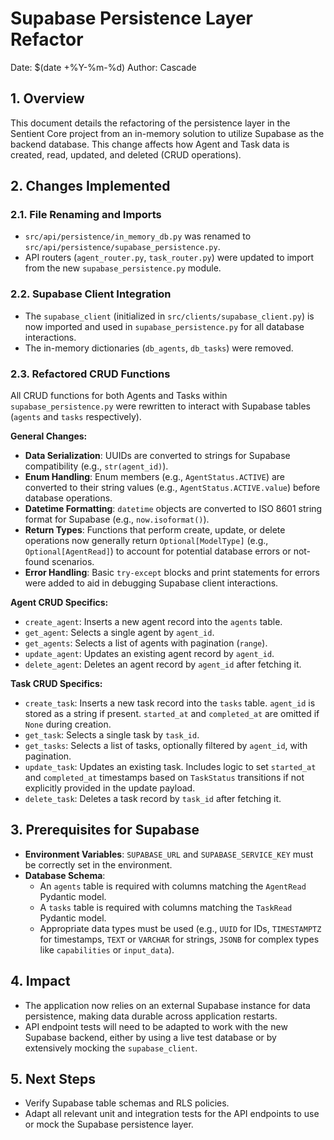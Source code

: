 # Supabase Persistence Layer Refactor

Date: $(date +%Y-%m-%d)
Author: Cascade

## 1. Overview

This document details the refactoring of the persistence layer in the Sentient Core project from an in-memory solution to utilize Supabase as the backend database. This change affects how Agent and Task data is created, read, updated, and deleted (CRUD operations).

## 2. Changes Implemented

### 2.1. File Renaming and Imports

*   `src/api/persistence/in_memory_db.py` was renamed to `src/api/persistence/supabase_persistence.py`.
*   API routers (`agent_router.py`, `task_router.py`) were updated to import from the new `supabase_persistence.py` module.

### 2.2. Supabase Client Integration

*   The `supabase_client` (initialized in `src/clients/supabase_client.py`) is now imported and used in `supabase_persistence.py` for all database interactions.
*   The in-memory dictionaries (`db_agents`, `db_tasks`) were removed.

### 2.3. Refactored CRUD Functions

All CRUD functions for both Agents and Tasks within `supabase_persistence.py` were rewritten to interact with Supabase tables (`agents` and `tasks` respectively).

**General Changes:**
*   **Data Serialization**: UUIDs are converted to strings for Supabase compatibility (e.g., `str(agent_id)`).
*   **Enum Handling**: Enum members (e.g., `AgentStatus.ACTIVE`) are converted to their string values (e.g., `AgentStatus.ACTIVE.value`) before database operations.
*   **Datetime Formatting**: `datetime` objects are converted to ISO 8601 string format for Supabase (e.g., `now.isoformat()`).
*   **Return Types**: Functions that perform create, update, or delete operations now generally return `Optional[ModelType]` (e.g., `Optional[AgentRead]`) to account for potential database errors or not-found scenarios.
*   **Error Handling**: Basic `try-except` blocks and print statements for errors were added to aid in debugging Supabase client interactions.

**Agent CRUD Specifics:**
*   `create_agent`: Inserts a new agent record into the `agents` table.
*   `get_agent`: Selects a single agent by `agent_id`.
*   `get_agents`: Selects a list of agents with pagination (`range`).
*   `update_agent`: Updates an existing agent record by `agent_id`.
*   `delete_agent`: Deletes an agent record by `agent_id` after fetching it.

**Task CRUD Specifics:**
*   `create_task`: Inserts a new task record into the `tasks` table. `agent_id` is stored as a string if present. `started_at` and `completed_at` are omitted if `None` during creation.
*   `get_task`: Selects a single task by `task_id`.
*   `get_tasks`: Selects a list of tasks, optionally filtered by `agent_id`, with pagination.
*   `update_task`: Updates an existing task. Includes logic to set `started_at` and `completed_at` timestamps based on `TaskStatus` transitions if not explicitly provided in the update payload.
*   `delete_task`: Deletes a task record by `task_id` after fetching it.

## 3. Prerequisites for Supabase

*   **Environment Variables**: `SUPABASE_URL` and `SUPABASE_SERVICE_KEY` must be correctly set in the environment.
*   **Database Schema**: 
    *   An `agents` table is required with columns matching the `AgentRead` Pydantic model.
    *   A `tasks` table is required with columns matching the `TaskRead` Pydantic model.
    *   Appropriate data types must be used (e.g., `UUID` for IDs, `TIMESTAMPTZ` for timestamps, `TEXT` or `VARCHAR` for strings, `JSONB` for complex types like `capabilities` or `input_data`).

## 4. Impact

*   The application now relies on an external Supabase instance for data persistence, making data durable across application restarts.
*   API endpoint tests will need to be adapted to work with the new Supabase backend, either by using a live test database or by extensively mocking the `supabase_client`.

## 5. Next Steps

*   Verify Supabase table schemas and RLS policies.
*   Adapt all relevant unit and integration tests for the API endpoints to use or mock the Supabase persistence layer.
